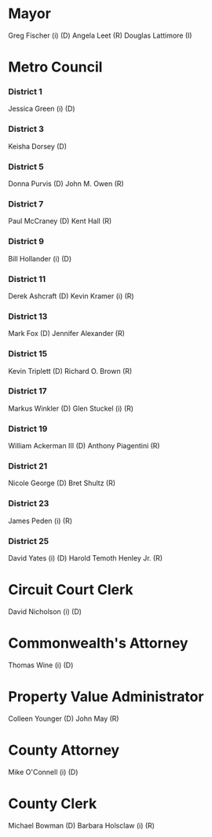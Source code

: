 # Mayor

Greg Fischer (i) (D)
Angela Leet (R)
Douglas Lattimore (I)

# Metro Council

### District 1

Jessica Green (i) (D)

### District 3

Keisha Dorsey (D)

### District 5

Donna Purvis (D)
John M. Owen (R)

### District 7

Paul McCraney (D)
Kent Hall (R)

### District 9

Bill Hollander (i) (D)

### District 11

Derek Ashcraft (D)
Kevin Kramer (i) (R)

### District 13

Mark Fox (D)
Jennifer Alexander (R)

### District 15

Kevin Triplett (D)
Richard O. Brown (R)

### District 17

Markus Winkler (D)
Glen Stuckel (i) (R)

### District 19

William Ackerman III (D)
Anthony Piagentini (R)

### District 21

Nicole George (D)
Bret Shultz (R)

### District 23

James Peden (i) (R)

### District 25

David Yates (i) (D)
Harold Temoth Henley Jr. (R)

# Circuit Court Clerk

David Nicholson (i) (D)

# Commonwealth's Attorney

Thomas Wine (i) (D)

# Property Value Administrator

Colleen Younger (D)
John May (R)

# County Attorney

Mike O'Connell (i) (D)

# County Clerk

Michael Bowman (D)
Barbara Holsclaw (i) (R)
